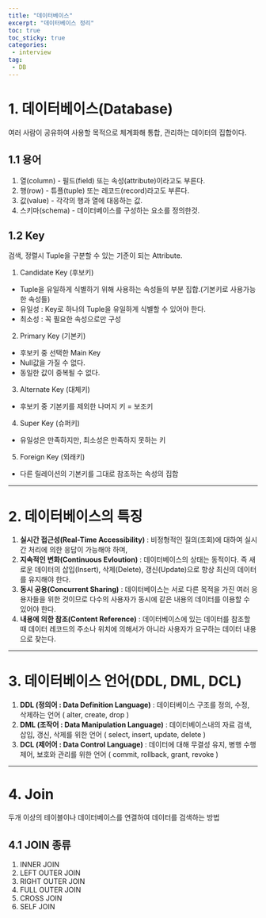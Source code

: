 ```yaml
---
title: "데이터베이스"
excerpt: "데이터베이스 정리"
toc: true
toc_sticky: true
categories:
 - interview
tag:
 - DB
---
```


# 1. 데이터베이스(Database)
여러 사람이 공유하여 사용할 목적으로 체계화해 통합, 관리하는 데이터의 집합이다.

## 1.1 용어
  1. 열(column) - 필드(field) 또는 속성(attribute)이라고도 부른다.  
  2. 행(row) - 튜플(tuple) 또는 레코드(record)라고도 부른다.
  3. 값(value) - 각각의 행과 열에 대응하는 값.
  4. 스키마(schema) - 데이터베이스를 구성하는 요소를 정의한것.


## 1.2 Key
검색, 정렬시 Tuple을 구분할 수 있는 기준이 되는 Attribute.  


1. Candidate Key (후보키)
  - Tuple을 유일하게 식별하기 위해 사용하는 속성들의 부분 집합.(기본키로 사용가능한 속성들)
  - 유일성 : Key로 하나의 Tuple을 유일하게 식별할 수 있어야 한다.
  - 최소성 : 꼭 필요한 속성으로만 구성
2. Primary Key (기본키)
  - 후보키 중 선택한 Main Key
  - Null값을 가질 수 없다.
  - 동일한 값이 중복될 수 없다.
3. Alternate Key (대체키)
  - 후보키 중 기본키를 제외한 나머지 키 = 보조키
4. Super Key (슈퍼키)
  - 유일성은 만족하지만, 최소성은 만족하지 못하는 키
5. Foreign Key (외래키)
  - 다른 릴레이션의 기본키를 그대로 참조하는 속성의 집합  

-----

# 2. 데이터베이스의 특징
1. **실시간 접근성(Real-Time Accessibility)** : 비정형적인 질의(조회)에 대하여 실시간 처리에 의한 응답이 가능해야 하며,  
2. **지속적인 변화(Continuous Evloution)** : 데이터베이스의 상태는 동적이다. 즉 새로운 데이터의 삽입(Insert), 삭제(Delete), 갱신(Update)으로 항상 최신의 데이터를 유지해야 한다.  
3. **동시 공용(Concurrent Sharing)** : 데이터베이스는 서로 다른 목적을 가진 여러 응용자들을 위한 것이므로 다수의 사용자가 동시에 같은 내용의 데이터를 이용할 수 있어야 한다.  
4. **내용에 의한 참조(Content Reference)** : 데이터베이스에 있는 데이터를 참조할 때 데이터 레코드의 주소나 위치에 의해서가 아니라 사용자가 요구하는 데이터 내용으로 찾는다.  


-------

# 3. 데이터베이스 언어(DDL, DML, DCL)
1. **DDL (정의어 : Data Definition Language)** : 데이터베이스 구조를 정의, 수정, 삭제하는 언어 ( alter, create, drop )  
2. **DML (조작어 : Data Manipulation Language)** : 데이터베이스내의 자료 검색, 삽입, 갱신, 삭제를 위한 언어 ( select, insert, update, delete )
3. **DCL (제어어 : Data Control Language)** : 데이터에 대해 무결성 유지, 병행 수행 제어, 보호와 관리를 위한 언어 ( commit, rollback, grant, revoke )

------

# 4. Join
  두개 이상의 테이블이나 데이터베이스를 연결하여 데이터를 검색하는 방법
## 4.1 JOIN 종류
  1. INNER JOIN
  2. LEFT OUTER JOIN
  3. RIGHT OUTER JOIN
  4. FULL OUTER JOIN
  5. CROSS JOIN
  6. SELF JOIN
  
